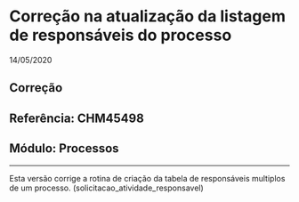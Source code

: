 # Correção na atualização da listagem de responsáveis do processo
14/05/2020
## Correção
## Referência: CHM45498
## Módulo: Processos
***

Esta versão corrige a rotina de criação da tabela de responsáveis multiplos de um processo. (solicitacao_atividade_responsavel)
